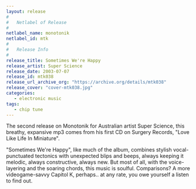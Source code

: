 ```yaml
---
layout: release
#
#   Netlabel of Release
#
netlabel_name: monotonik
netlabel_id: mtk
#
#   Release Info
#
release_title: Sometimes We're Happy
release_artist: Super Science
release_date: 2003-07-07
release_id: mtk038
release_url_archive_org: "https://archive.org/details/mtk038"
release_cover: "cover-mtk038.jpg"
categories:
   - electronic music
tags:
   - chip tune
---
```

The second release on Monotonik for Australian artist Super Science, this breathy, expansive mp3 comes from his first CD on Surgery Records, "Love Like Life In Miniature".

"Sometimes We're Happy", like much of the album, combines stylish vocal-punctuated tectonics with unexpected blips and beeps, always keeping it melodic, always constructive, always new. But most of all, with the voice-layering and the soaring chords, this music is soulful. Comparisons? A more videogame-savvy Capitol K, perhaps.. at any rate, you owe yourself a listen to find out.
